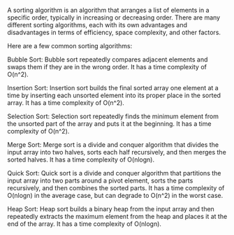 A sorting algorithm is an algorithm that arranges a list of elements in a specific order, typically in increasing or decreasing order. There are many different sorting algorithms, each with its own advantages and disadvantages in terms of efficiency, space complexity, and other factors.

Here are a few common sorting algorithms:

Bubble Sort: Bubble sort repeatedly compares adjacent elements and swaps them if they are in the wrong order. It has a time complexity of O(n^2).

Insertion Sort: Insertion sort builds the final sorted array one element at a time by inserting each unsorted element into its proper place in the sorted array. It has a time complexity of O(n^2).

Selection Sort: Selection sort repeatedly finds the minimum element from the unsorted part of the array and puts it at the beginning. It has a time complexity of O(n^2).

Merge Sort: Merge sort is a divide and conquer algorithm that divides the input array into two halves, sorts each half recursively, and then merges the sorted halves. It has a time complexity of O(nlogn).

Quick Sort: Quick sort is a divide and conquer algorithm that partitions the input array into two parts around a pivot element, sorts the parts recursively, and then combines the sorted parts. It has a time complexity of O(nlogn) in the average case, but can degrade to O(n^2) in the worst case.

Heap Sort: Heap sort builds a binary heap from the input array and then repeatedly extracts the maximum element from the heap and places it at the end of the array. It has a time complexity of O(nlogn).